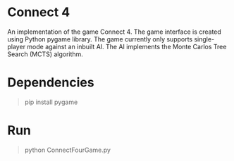 # Connect 4
An implementation of the game Connect 4. The game interface is created using Python pygame library. The game currently only supports single-player mode against an inbuilt AI. The AI implements the Monte Carlos Tree Search (MCTS) algorithm.

# Dependencies
> pip install pygame

# Run
> python ConnectFourGame.py

